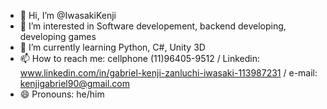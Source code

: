 - 👋 Hi, I’m @IwasakiKenji
- 👀 I’m interested in Software developement, backend developing, developing games
- 🌱 I’m currently learning Python, C#, Unity 3D
- 📫 How to reach me: cellphone (11)96405-9512 / Linkedin: www.linkedin.com/in/gabriel-kenji-zanluchi-iwasaki-113987231 / e-mail: kenjigabriel90@gmail.com
- 😄 Pronouns: he/him

<!---
IwasakiKenji/IwasakiKenji is a ✨ special ✨ repository because its `README.md` (this file) appears on your GitHub profile.
You can click the Preview link to take a look at your changes.
--->
